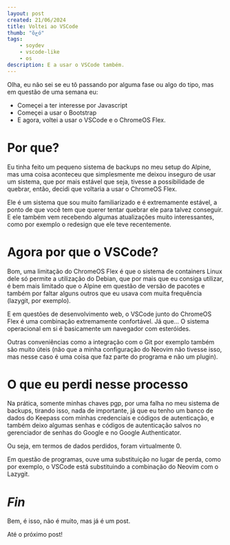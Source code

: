 ```yaml
---
layout: post
created: 21/06/2024
title: Voltei ao VSCode
thumb: "ŏﺡó"
tags:
    - soydev
    - vscode-like
    - os
description: E a usar o VSCode também.
---
```


Olha, eu não sei se eu tô passando por alguma fase ou algo do tipo, mas em questão de uma semana eu:

- Começei a ter interesse por Javascript
- Começei a usar o Bootstrap
- E agora, voltei a usar o VSCode e o ChromeOS Flex.

# Por que?

Eu tinha feito um pequeno sistema de backups no meu setup do Alpine, mas uma coisa aconteceu que simplesmente me deixou inseguro de usar um sistema, que por mais estável que seja, tivesse a possibilidade de quebrar, então, decidi que voltaria a usar o ChromeOS Flex.

Ele é um sistema que sou muito familiarizado e é extremamente estável, a ponto de que você tem que querer tentar quebrar ele para talvez conseguir. E ele também vem recebendo algumas atualizações muito interessantes, como por exemplo o redesign que ele teve recentemente.

# Agora por que o VSCode?

Bom, uma limitação do ChromeOS Flex é que o sistema de containers Linux dele só permite a utilização do Debian, que por mais que eu consiga utilizar, é bem mais limitado que o Alpine em questão de versão de pacotes e também por faltar alguns outros que eu usava com muita frequência (lazygit, por exemplo).

E em questões de desenvolvimento web, o VSCode junto do ChromeOS Flex é uma combinação extremamente confortável. Já que... O sistema operacional em si é basicamente um navegador com esteróides.

Outras conveniências como a integração com o Git por exemplo também são muito úteis (não que a minha configuração do Neovim não tivesse isso, mas nesse caso é uma coisa que faz parte do programa e não um plugin).

# O que eu perdi nesse processo

Na prática, somente minhas chaves pgp, por uma falha no meu sistema de backups, tirando isso, nada de importante, já que eu tenho um banco de dados do Keepass com minhas credenciais e códigos de autenticação, e também deixo algumas senhas e códigos de autenticação salvos no gerenciador de senhas do Google e no Google Authenticator.

Ou seja, em termos de dados perdidos, foram virtualmente 0.

Em questão de programas, ouve uma substituição no lugar de perda, como por exemplo, o VSCode está substituindo a combinação do Neovim com o Lazygit.

# _Fin_

Bem, é isso, não é muito, mas já é um post.

Até o próximo post!
